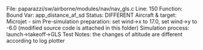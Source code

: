 File: paparazzi/sw/airborne/modules/nav/nav_gls.c
Line: 150
Function: Bound
Var: app_distance_af_sd
Status: DIFFERENT
Aircraft & target: Microjet - sim
Pre-simulation preparation: set wind->x to 17.0, set wind->y to -6.0 (modified source code is attached in this folder)
Simulation process: launch->takeoff->GLS Test
Notes: the changes of altitude are different according to log plotter
